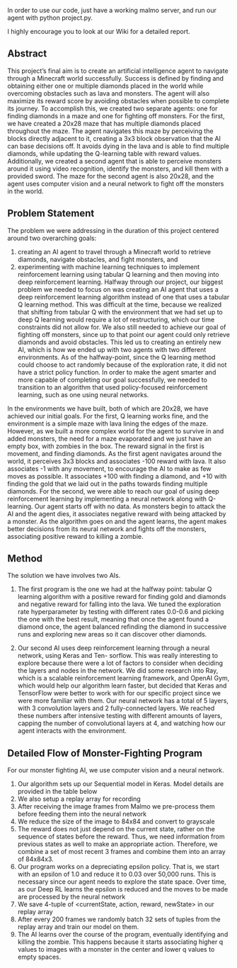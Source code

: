 In order to use our code, just have a working malmo server, and run our agent with python project.py.

I highly encourage you to look at our Wiki for a detailed report.

## Abstract

This project’s final aim is to create an artificial intelligence agent to navigate through a Minecraft world successfully. Success is defined by finding and obtaining either one or multiple diamonds placed in the world while overcoming obstacles such as lava and monsters. The agent will also maximize its reward score by avoiding obstacles when possible to complete its journey.
To accomplish this, we created two separate agents: one for finding diamonds in a maze and one for fighting off monsters. For the first, we have created a 20x28 maze that has multiple diamonds placed throughout the maze. The agent navigates this maze by perceiving the blocks directly adjacent to it, creating a 3x3 block observation that the AI can base decisions off. It avoids dying in the lava and is able to find multiple diamonds, while updating the Q-learning table with reward values. Additionally, we created a second agent that is able to perceive monsters around it using video recognition, identify the monsters, and kill them with a provided sword. The maze for the second agent is also 20x28, and the agent uses computer vision and a neural network to fight off the monsters in the world.


## Problem Statement
The problem we were addressing in the duration of this project centered around two overarching goals: 
1) creating an AI agent to travel through a Minecraft world to retrieve diamonds, navigate obstacles, and fight monsters, and
2) experimenting with machine learning techniques to implement reinforcement learning using tabular Q learning and then moving into deep reinforcement learning.
Halfway through our project, our biggest problem we needed to focus on was creating an AI agent that uses a deep reinforcement learning algorithm instead of one that uses a tabular Q learning method. This was difficult at the time, because we realized that shifting from tabular Q with the environment that we had set up to deep Q learning would require a lot of restructuring, which our time constraints did not allow for. We also still needed to achieve our goal of fighting off monsters, since up to that point our agent could only retrieve diamonds and avoid obstacles. This led us to creating an entirely new AI, which is how we ended up with two agents with two different environments.
As of the halfway-point, since the Q learning method could choose to act randomly because of the exploration rate, it did not have a strict policy function. In order to make the agent smarter and more capable of completing our goal successfully, we needed to transition to an algorithm that used policy-focused reinforcement learning, such as one using neural networks.

In the environments we have built, both of which are 20x28, we have achieved our initial goals. For the first, Q learning works fine, and the environment is a simple maze with lava lining the edges of the maze. However, as we built a more complex world for the agent to survive in and added monsters, the need for a maze evaporated and we just have an empty box, with zombies in the box. The reward signal in the first is movement, and finding diamonds. As the first agent navigates around the world, it perceives 3x3 blocks and associates -100 reward with lava. It also associates -1 with any movement, to encourage the AI to make as few moves as possible. It associates +100 with finding a diamond, and +10 with finding the gold that we laid out in the paths towards finding multiple diamonds. For the second, we were able to reach our goal of using deep reinforcement learning by implementing a neural network along with Q-learning. Our agent starts off with no data. As monsters begin to attack the AI and the agent dies, it associates negative reward with being attacked by a monster. As the algorithm goes on and the agent learns, the agent makes better decisions from its neural network and fights off the monsters, associating positive reward to killing a zombie.

## Method
The solution we have involves two AIs. 
1. The first program is the one we had at the halfway point: tabular Q learning algorithm with a positive reward for finding gold and diamonds and negative reward for falling into the lava. We tuned the exploration rate hyperparameter by testing with different rates 0.0-0.6 and picking the one with the best result, meaning that once the agent found a diamond once, the agent balanced refinding the diamond in successive runs and exploring new areas so it can discover other diamonds.

2. Our second AI uses deep reinforcement learning through a neural network, using Keras and Ten- sorflow. This was really interesting to explore because there were a lot of factors to consider when deciding the layers and nodes in the network. We did some research into Ray, which is a scalable reinforcement learning framework, and OpenAI Gym, which would help our algorithm learn faster, but decided that Keras and TensorFlow were better to work with for our specific project since we were more familiar with them. Our neural network has a total of 5 layers, with 3 convolution layers and 2 fully-connected layers. We reached these numbers after intensive testing with different amounts of layers, capping the number of convolutional layers at 4, and watching how our agent interacts with the environment.

## Detailed Flow of Monster-Fighting Program

For our monster fighting AI, we use computer vision and a neural network.

1. Our algorithm sets up our Sequential model in Keras. Model details are provided in the table below
2. We also setup a replay array for recording
3. After receiving the image frames from Malmo we pre-process them before feeding them into the neural network
4. We reduce the size of the image to 84x84 and convert to grayscale
5. The reward does not just depend on the current state, rather on the sequence of states before the reward. Thus, we need information from previous states as well to make an appropriate action. Therefore, we combine a set of most recent 3 frames and combine them into an array of 84x84x3.
6. Our program works on a depreciating epsilon policy. That is, we start with an epsilon of 1.0 and reduce it to 0.03 over 50,000 runs. This is necessary since our agent needs to explore the state space. Over time, as our Deep RL learns the epsilon is reduced and the moves to be made are processed by the neural network
7. We save 4-tuple of <currentState, action, reward, newState> in our replay array
8. After every 200 frames we randomly batch 32 sets of tuples from the replay array and train our model on them.
9. The AI learns over the course of the program, eventually identifying and killing the zombie. This happens because it starts associating higher q values to images with a monster in the center and lower q values to empty spaces.

